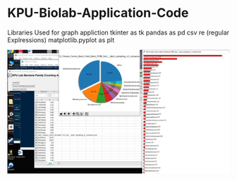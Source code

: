 # KPU-Biolab-Application-Code

Libraries Used for graph appliction
tkinter as tk
pandas as pd
csv 
re (regular Explressions)
matplotlib.pyplot as plt


![alt text](https://github.com/ramadawn/KPU-Biolab-Application-Code/blob/master/version0300.JPG)



